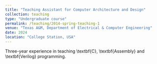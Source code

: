 ```yaml
---
title: "Teaching Assistant for Computer Architecture and Design"
collection: teaching
type: "Undergraduate course"
permalink: /teaching/2014-spring-teaching-1
venue: "Texas A&M, Department of Electrical & Computer Engineering"
date: 2024
location: "College Station, USA"
---
```


Three-year experience in teaching \textbf{C}, \textbf{Assembly} and \textbf{Verilog} programming.
